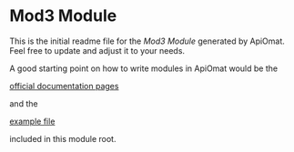 # Mod3 Module

This is the initial readme file for the *Mod3 Module* generated by ApiOmat. 
Feel free to update and adjust it to your needs.

A good starting point on how to write modules in ApiOmat would be the 

[official documentation pages](https://docs.apiomat.com/30/Create-your-own.html) 

and the

[example file](snippets.md)

included in this module root.

